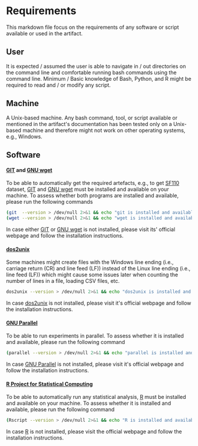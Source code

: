 # Requirements

This markdown file focus on the requirements of any software or script available or used in the artifact.

## User

It is expected / assumed the user is able to navigate in / out directories on the command line and comfortable running bash commands using the command line.  Minimum / Basic knowledge of Bash, Python, and R might be required to read and / or modify any script.

## Machine

A Unix-based machine.  Any bash command, tool, or script available or mentioned in the artifact's documentation has been tested only on a Unix-based machine and therefore might not work on other operating systems, e.g., Windows.

## Software

#### [GIT](https://git-scm.com) and [GNU wget](https://www.gnu.org/software/wget)

To be able to automatically get the required artefacts, e.g., to get [SF110](https://www.evosuite.org/experimental-data/sf110) dataset, [GIT](https://git-scm.com) and [GNU wget](https://www.gnu.org/software/wget) must be installed and available on your machine.  To assess whether both programs are installed and available, please run the following commands

```bash
(git  --version > /dev/null 2>&1 && echo "git is installed and available")  || echo "ERROR: git is not installed or available" # (< 1 second)
(wget --version > /dev/null 2>&1 && echo "wget is installed and available") || echo "ERROR: wget is not installed or available" # (< 1 second)
```

In case either [GIT](https://git-scm.com) or [GNU wget](https://www.gnu.org/software/wget) is not installed, please visit its' official webpage and follow the installation instructions.

#### [dos2unix](https://dos2unix.sourceforge.io)

Some machines might create files with the Windows line ending (i.e., carriage return (CR) and line feed (LF)) instead of the Linux line ending (i.e., line feed (LF)) which might cause some issues later when counting the number of lines in a file, loading CSV files, etc.

```bash
dos2unix --version > /dev/null 2>&1 && echo "dos2unix is installed and available") || echo "ERROR: dos2unix is not installed or available" # (< 1 second)
```

In case [dos2unix](https://dos2unix.sourceforge.io) is not installed, please visit it's official webpage and follow the installation instructions.

#### [GNU Parallel](https://www.gnu.org/software/parallel)

To be able to run experiments in parallel.  To assess whether it is installed and available, please run the following command

```bash
(parallel --version > /dev/null 2>&1 && echo "parallel is installed and available") || echo "ERROR: parallel is not installed or available" # (< 1 second)
```

In case [GNU Parallel](https://www.gnu.org/software/parallel) is not installed, please visit it's official webpage and follow the installation instructions.

#### [R Project for Statistical Computing](https://www.r-project.org)

To be able to automatically run any statistical analysis, [R](https://www.r-project.org) must be installed and available on your machine.  To assess whether it is installed and available, please run the following command

```bash
(Rscript --version > /dev/null 2>&1 && echo "R is installed and available") || echo "ERROR: R is not installed or available" # (< 1 second)
```

In case [R](https://www.r-project.org) is not installed, please visit the official webpage and follow the installation instructions.
